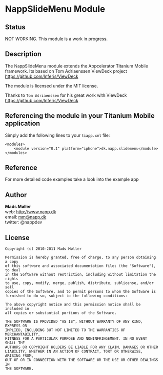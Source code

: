 # NappSlideMenu Module

## Status

NOT WORKING. This module is a work in progress.


## Description

The NappSlideMenu module extends the Appcelerator Titanium Mobile framework. Its based on Tom Adriaenssen ViewDeck project https://github.com/Inferis/ViewDeck

The module is licensed under the MIT license.

Thanks to `Tom Adriaenssen` for his great work with ViewDeck https://github.com/Inferis/ViewDeck


## Referencing the module in your Titanium Mobile application ##

Simply add the following lines to your `tiapp.xml` file:
    
    <modules>
        <module version="0.1" platform="iphone">dk.napp.slidemenu</module> 
    </modules>

## Reference

For more detailed code examples take a look into the example app

## Author

**Mads Møller**  
web: http://www.napp.dk  
email: mm@napp.dk  
twitter: @nappdev  


## License

    Copyright (c) 2010-2011 Mads Møller

    Permission is hereby granted, free of charge, to any person obtaining a copy
    of this software and associated documentation files (the "Software"), to deal
    in the Software without restriction, including without limitation the rights
    to use, copy, modify, merge, publish, distribute, sublicense, and/or sell
    copies of the Software, and to permit persons to whom the Software is
    furnished to do so, subject to the following conditions:

    The above copyright notice and this permission notice shall be included in
    all copies or substantial portions of the Software.

    THE SOFTWARE IS PROVIDED "AS IS", WITHOUT WARRANTY OF ANY KIND, EXPRESS OR
    IMPLIED, INCLUDING BUT NOT LIMITED TO THE WARRANTIES OF MERCHANTABILITY,
    FITNESS FOR A PARTICULAR PURPOSE AND NONINFRINGEMENT. IN NO EVENT SHALL THE
    AUTHORS OR COPYRIGHT HOLDERS BE LIABLE FOR ANY CLAIM, DAMAGES OR OTHER
    LIABILITY, WHETHER IN AN ACTION OF CONTRACT, TORT OR OTHERWISE, ARISING FROM,
    OUT OF OR IN CONNECTION WITH THE SOFTWARE OR THE USE OR OTHER DEALINGS IN
    THE SOFTWARE.